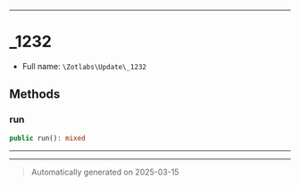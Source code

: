 ***

# _1232





* Full name: `\Zotlabs\Update\_1232`




## Methods


### run



```php
public run(): mixed
```












***


***
> Automatically generated on 2025-03-15
